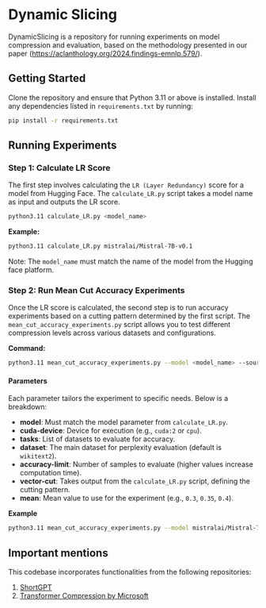# Dynamic Slicing

DynamicSlicing is a repository for running experiments on model compression and evaluation, based on the methodology presented in our paper (https://aclanthology.org/2024.findings-emnlp.579/).

## Getting Started

Clone the repository and ensure that Python 3.11 or above is installed. Install any dependencies listed in `requirements.txt` by running:
```bash
pip install -r requirements.txt
```

## Running Experiments
### Step 1: Calculate LR Score

The first step involves calculating the `LR (Layer Redundancy)` score for a model from Hugging Face. The `calculate_LR.py` script takes a model name as input and outputs the LR score.
```bash
python3.11 calculate_LR.py <model_name>
```
**Example:**
```bash
python3.11 calculate_LR.py mistralai/Mistral-7B-v0.1
```
Note: The `model_name` must match the name of the model from the Hugging face platform.

### Step 2: Run Mean Cut Accuracy Experiments
Once the LR score is calculated, the second step is to run accuracy experiments based on a cutting pattern determined by the first script. The `mean_cut_accuracy_experiments.py` script allows you to test different compression levels across various datasets and configurations.

**Command:**
```bash
python3.11 mean_cut_accuracy_experiments.py --model <model_name> --source-for-vector <dataset> --cuda-device <device> --dataset <evaluation_dataset> --tasks <task_list> --accuracy-limit <limit> --vector-cut <cut_pattern> --mean <mean_value>
```
#### Parameters

Each parameter tailors the experiment to specific needs. Below is a breakdown:

- **model**: Must match the model parameter from `calculate_LR.py`.
- **cuda-device**: Device for execution (e.g., `cuda:2` or `cpu`).
- **tasks**: List of datasets to evaluate for accuracy.
- **dataset**: The main dataset for perplexity evaluation (default is `wikitext2`).
- **accuracy-limit**: Number of samples to evaluate (higher values increase computation time).
- **vector-cut**: Takes output from the `calculate_LR.py` script, defining the cutting pattern.
- **mean**: Mean value to use for the experiment (e.g., `0.3`, `0.35`, `0.4`).

**Example**
```bash
python3.11 mean_cut_accuracy_experiments.py --model mistralai/Mistral-7B-v0.1 --source-for-vector wikitext2 --cuda-device cuda:2 --dataset wikitext2 --tasks hellaswag winogrande arc_easy piqa mmlu arc_challenge --accuracy-limit 1000 --vector-cut 0.0 0.4291 ... 1.0 --mean 0.4
```
## Important mentions
This codebase incorporates functionalities from the following repositories:
1. [ShortGPT](https://github.com/sramshetty/ShortGPT)
2. [Transformer Compression by Microsoft](https://github.com/microsoft/TransformerCompression)
